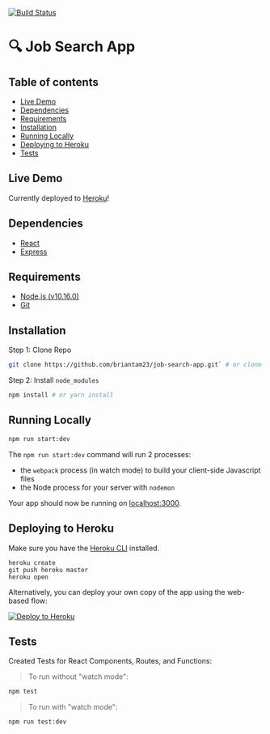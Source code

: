 [![Build Status](https://travis-ci.com/briantam23/job-search-app.svg?token=qfoyGnbzJbjd9K4Z3Dnz&branch=master)](https://travis-ci.com/briantam23/job-search-app)


# 🔍 Job Search App

## Table of contents
* [Live Demo](#live-demo)
* [Dependencies](#dependencies)
* [Requirements](#requirements)
* [Installation](#installation)
* [Running Locally](#running-locally)
* [Deploying to Heroku](#deploying-to-heroku)
* [Tests](#tests)

## Live Demo

Currently deployed to [Heroku](https://btam-job-search.herokuapp.com/)!

## Dependencies

* [React](https://reactjs.org)
* [Express](https://expressjs.com)

## Requirements

* [Node.js (v10.16.0)](https://nodejs.org/en/)
* [Git](https://git-scm.com/downloads)

## Installation

Step 1: Clone Repo
```sh
git clone https://github.com/briantam23/job-search-app.git` # or clone your own fork
```

Step 2: Install `node_modules`
```sh
npm install # or yarn install
```

## Running Locally

```sh
npm run start:dev
```

The `npm run start:dev` command will run 2 processes:
* the `webpack` process (in watch mode) to build your client-side Javascript files
* the Node process for your server with `nodemon`

Your app should now be running on [localhost:3000](http://localhost:3000).

## Deploying to Heroku

Make sure you have the [Heroku CLI](https://devcenter.heroku.com/articles/heroku-cli) installed.

```
heroku create
git push heroku master
heroku open
```

Alternatively, you can deploy your own copy of the app using the web-based flow:

[![Deploy to Heroku](https://www.herokucdn.com/deploy/button.png)](https://heroku.com/deploy)

## Tests

Created Tests for React Components, Routes, and Functions:

> To run without "watch mode": 
```sh
npm test
``` 

> To run with "watch mode":
```sh
npm run test:dev
```
